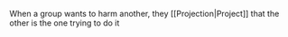 When a group wants to harm another, they [[Projection|Project]] that the other is the one trying to do it
